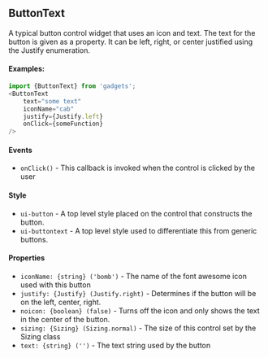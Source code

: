 <a name="module_ButtonText"></a>

## ButtonText
A typical button control widget that uses an icon and text.  The
text for the button is given as a property.  It can be left, right,
or center justified using the Justify enumeration.

#### Examples:

```javascript
import {ButtonText} from 'gadgets';
<ButtonText
    text="some text"
    iconName="cab"
    justify={Justify.left}
    onClick={someFunction}
/>
```

#### Events
- `onClick()` - This callback is invoked when the control is clicked by the
user

#### Style
- `ui-button` - A top level style placed on the control that constructs the
button.
- `ui-buttontext` - A top level style used to differentiate this from generic
buttons.

#### Properties
- `iconName: {string} ('bomb')` - The name of the font awesome icon used with this
button
- `justify: {Justify} (Justify.right)` - Determines if the button will be on the
left, center, right.
- `noicon: {boolean} (false)` - Turns off the icon and only shows the text in the
center of the button.
- `sizing: {Sizing} (Sizing.normal)` - The size of this control set by the Sizing
class
- `text: {string} ('')` - The text string used by the button

